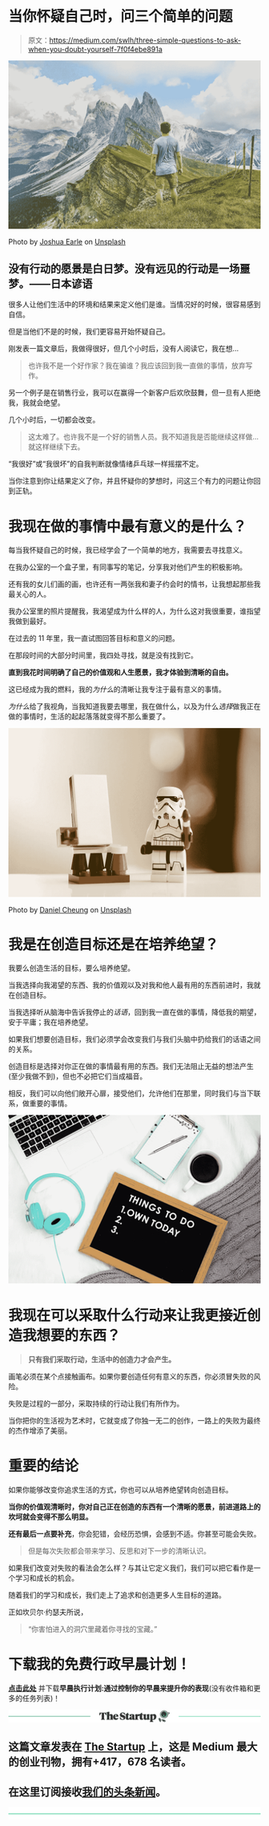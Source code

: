 # 当你怀疑自己时，问三个简单的问题

> 原文：<https://medium.com/swlh/three-simple-questions-to-ask-when-you-doubt-yourself-7f0f4ebe891a>

![](img/9837be6b068d33af4edbace4d8fc9d0a.png)

Photo by [Joshua Earle](https://unsplash.com/photos/8MbdD0pHXGY?utm_source=unsplash&utm_medium=referral&utm_content=creditCopyText) on [Unsplash](https://unsplash.com/collections/1424529/blog-worthy?utm_source=unsplash&utm_medium=referral&utm_content=creditCopyText)

## 没有行动的愿景是白日梦。没有远见的行动是一场噩梦。——日本谚语

很多人让他们生活中的环境和结果来定义他们是谁。当情况好的时候，很容易感到自信。

但是当他们不是的时候，我们更容易开始怀疑自己。

刚发表一篇文章后，我做得很好，但几个小时后，没有人阅读它，我在想…

> 也许我不是一个好作家？我在骗谁？我应该回到我一直做的事情，放弃写作。

另一个例子是在销售行业，我可以在赢得一个新客户后欢欣鼓舞，但一旦有人拒绝我，我就会绝望。

几个小时后，一切都会改变。

> 这太难了。也许我不是一个好的销售人员。我不知道我是否能继续这样做…就这样继续下去。

“我很好”或“我很坏”的自我判断就像情绪乒乓球一样摇摆不定。

当你注意到你让结果定义了你，并且怀疑你的梦想时，问这三个有力的问题让你回到正轨。

# 我现在做的事情中最有意义的是什么？

每当我怀疑自己的时候，我已经学会了一个简单的地方，我需要去寻找意义。

在我办公室的一个盒子里，有同事写的笔记，分享我对他们产生的积极影响。

还有我的女儿们画的画，也许还有一两张我和妻子约会时的情书，让我想起那些我最关心的人。

我办公室里的照片提醒我，我渴望成为什么样的人，为什么这对我很重要，谁指望我做到最好。

在过去的 11 年里，我一直试图回答目标和意义的问题。

在那段时间的大部分时间里，我四处寻找，就是没有找到它。

**直到我花时间明确了自己的价值观和人生愿景，我才体验到清晰的自由。**

这已经成为我的燃料，我的*为什么*的清晰让我专注于最有意义的事情。

*为什么*给了我视角，当我知道我要去哪里，我在做什么，以及为什么*选择*做我正在做的事情时，生活的起起落落就变得不那么重要了。

![](img/1dcf0a3bf8cda2a60ecf04b5f4f684f7.png)

Photo by [Daniel Cheung](https://unsplash.com/photos/ZqqlOZyGG7g?utm_source=unsplash&utm_medium=referral&utm_content=creditCopyText) on [Unsplash](https://unsplash.com/search/photos/artist?utm_source=unsplash&utm_medium=referral&utm_content=creditCopyText)

# 我是在创造目标还是在培养绝望？

我要么创造生活的目标，要么培养绝望。

当我选择向我渴望的东西、我的价值观以及对我和他人最有用的东西前进时，我就在创造目标。

当我选择听从脑海中告诉我停止的*话语*，回到我一直在做的事情，降低我的期望，安于平庸；我在培养绝望。

如果我们想要创造目标，我们必须学会改变我们与我们头脑中扔给我们的话语之间的关系。

创造目标是选择对你正在做的事情最有用的东西。我们无法阻止无益的想法产生(至少我做不到)，但也不必把它们当成福音。

相反，我们可以向他们敞开心扉，接受他们，允许他们在那里，同时我们与当下联系，做重要的事情。

![](img/d5f40c5cde70ef02f66b9b51438c30be.png)

# 我现在可以采取什么行动来让我更接近创造我想要的东西？

> **只有我们采取行动，生活中的创造力才会产生。**

画笔必须在某个点接触画布。如果你要创造任何有意义的东西，你必须冒失败的风险。

失败是过程的一部分，采取持续的行动让我们有所作为。

当你把你的生活视为艺术时，它就变成了你独一无二的创作，一路上的失败为最终的杰作增添了美丽。

# 重要的结论

如果你能够改变你追求生活的方式，你也可以从培养绝望转向创造目标。

**当你的价值观清晰时，你对自己正在创造的东西有一个清晰的愿景，前进道路上的坎坷就会变得不那么明显。**

**还有最后一点要补充**，你会犯错，会经历恐惧，会感到不适。你甚至可能会失败。

> 但是每次失败都会带来学习、反思和对下一步的清晰认识。

如果我们改变对失败的看法会怎么样？与其让它定义我们，我们可以把它看作是一个学习和成长的机会。

随着我们的学习和成长，我们走上了追求和创造更多人生目标的道路。

正如坎贝尔·约瑟夫所说，

> “你害怕进入的洞穴里藏着你寻找的宝藏。”

# 下载我的免费行政早晨计划！

[**点击此处**](https://www.createpurpose.net/executive-morning-plan) 并下载**早晨执行计划:通过控制你的早晨来提升你的表现**(没有收件箱和更多的任务列表)！

[![](img/308a8d84fb9b2fab43d66c117fcc4bb4.png)](https://medium.com/swlh)

## 这篇文章发表在 [The Startup](https://medium.com/swlh) 上，这是 Medium 最大的创业刊物，拥有+417，678 名读者。

## 在这里订阅接收[我们的头条新闻](http://growthsupply.com/the-startup-newsletter/)。

[![](img/b0164736ea17a63403e660de5dedf91a.png)](https://medium.com/swlh)